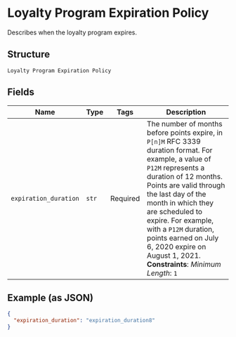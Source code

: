
# Loyalty Program Expiration Policy

Describes when the loyalty program expires.

## Structure

`Loyalty Program Expiration Policy`

## Fields

| Name | Type | Tags | Description |
|  --- | --- | --- | --- |
| `expiration_duration` | `str` | Required | The number of months before points expire, in `P[n]M` RFC 3339 duration format. For example, a value of `P12M` represents a duration of 12 months.<br>Points are valid through the last day of the month in which they are scheduled to expire. For example, with a  `P12M` duration, points earned on July 6, 2020 expire on August 1, 2021.<br>**Constraints**: *Minimum Length*: `1` |

## Example (as JSON)

```json
{
  "expiration_duration": "expiration_duration8"
}
```


